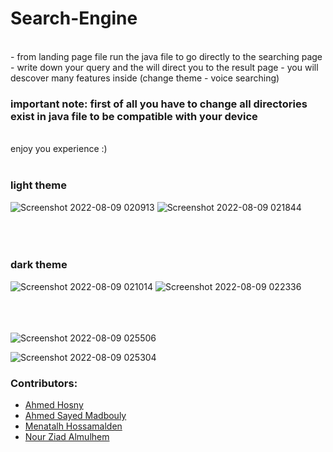 # Search-Engine
<br/>
- from landing page file run the java file to go directly to the searching page
- write down your query and the will direct you to the result page
- you will descover many features inside (change theme - voice searching)


### important note: first of all you have to change all directories exist in java file to be compatible with your device
<br/>
enjoy you experience :)
<br/><br/>

### light theme
![Screenshot 2022-08-09 020913](https://user-images.githubusercontent.com/76218033/183539992-97c15b5f-e718-4007-aade-230c8b9a5751.jpg)
![Screenshot 2022-08-09 021844](https://user-images.githubusercontent.com/76218033/183539998-efbec573-386f-4b6c-ab69-e9e291be81ab.jpg)
<br/><br/><br/><br/>

### dark theme
![Screenshot 2022-08-09 021014](https://user-images.githubusercontent.com/76218033/183540041-24244a35-ca23-4435-b9cb-3fad333f7842.jpg)
![Screenshot 2022-08-09 022336](https://user-images.githubusercontent.com/76218033/183540045-7aeab05b-7ca2-44af-92cb-a249a6f5d629.jpg)
<br/><br/><br/><br/>


![Screenshot 2022-08-09 025506](https://user-images.githubusercontent.com/76218033/183541330-122b2d21-2d76-41a2-ad99-0fdfdc1f3338.jpg)

![Screenshot 2022-08-09 025304](https://user-images.githubusercontent.com/76218033/183541258-3c6926f8-5181-4355-a9c4-0c69f463d8d3.jpg)


### Contributors:
  - [Ahmed Hosny](https://github.com/AhmedHosny2024)
  - [Ahmed Sayed Madbouly](https://github.com/ahmedmadbouly186)
  - [Menatalh Hossamalden](https://www.github.com/MennaTalhHossamAlden)
  - [Nour Ziad Almulhem](https://www.github.com/nouralmulhem) 
